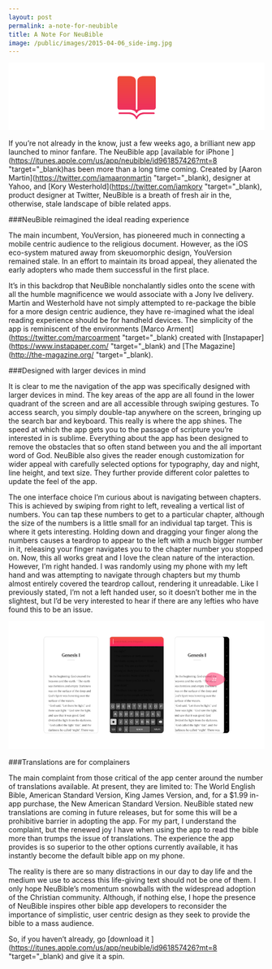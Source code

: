 ```yaml
---
layout: post
permalink: a-note-for-neubible
title: A Note For NeuBible
image: /public/images/2015-04-06_side-img.jpg
---
```


![](/public/images/2015-04-06_neu-logo.png)

If you’re not already in the know, just a few weeks ago, a brilliant new app launched to minor fanfare. The NeuBible app [available for iPhone ](https://itunes.apple.com/us/app/neubible/id961857426?mt=8 "target="_blank)has been more than a long time coming. Created by [Aaron Martin](https://twitter.com/iamaaronmartin "target="_blank), designer at Yahoo, and [Kory Westerhold](https://twitter.com/iamkory "target="_blank), product designer at Twitter, NeuBible is a breath of fresh air in the, otherwise, stale landscape of bible related apps.

###NeuBible reimagined the ideal reading experience

The main incumbent, YouVersion, has pioneered much in connecting a mobile centric audience to the religious document. However, as the iOS eco-system matured away from skeuomorphic design, YouVersion remained stale. In an effort to maintain its broad appeal, they alienated the early adopters who made them successful in the first place.

It’s in this backdrop that NeuBible nonchalantly sidles onto the scene with all the humble magnificence we would associate with a Jony Ive delivery. Martin and Westerhold have not simply attempted to re-package the bible for a more design centric audience, they have re-imagined what the ideal reading experience should be for handheld devices. The simplicity of the app is reminiscent of the environments [Marco Arment](https://twitter.com/marcoarment "target="_blank) created with [Instapaper](https://www.instapaper.com/ "target="_blank) and [The Magazine](http://the-magazine.org/ "target="_blank).

###Designed with larger devices in mind

It is clear to me the navigation of the app was specifically designed with larger devices in mind. The key areas of the app are all found in the lower quadrant of the screen and are all accessible through swiping gestures. To access search, you simply double-tap anywhere on the screen, bringing up the search bar and keyboard. This really is where the app shines. The speed at which the app gets you to the passage of scripture you’re interested in is sublime. Everything about the app has been designed to remove the obstacles that so often stand between you and the all important word of God. NeuBible also gives the reader enough customization for wider appeal with carefully selected options for typography, day and night, line height, and text size. They further provide different color palettes to update the feel of the app.

The one interface choice I’m curious about is navigating between chapters. This is achieved by swiping from right to left, revealing a vertical list of numbers. You can tap these numbers to get to a particular chapter, although the size of the numbers is a little small for an individual tap target. This is where it gets interesting. Holding down and dragging your finger along the numbers causes a teardrop to appear to the left with a much bigger number in it, releasing your finger navigates you to the chapter number you stopped on. Now, this all works great and I love the clean nature of the interaction. However, I’m right handed. I was randomly using my phone with my left hand and was attempting to navigate through chapters but my thumb almost entirely covered the teardrop callout, rendering it unreadable. Like I previously stated, I’m not a left handed user, so it doesn’t bother me in the slightest, but I’d be very interested to hear if there are any lefties who have found this to be an issue.

![](/public/images/2015-04-06_neu-app-imgs.png)

###Translations are for complainers

The main complaint from those critical of the app center around the number of translations available. At present, they are limited to: The World English Bible, American Standard Version, King James Version, and, for a $1.99 in-app purchase, the New American Standard Version. NeuBible stated new translations are coming in future releases, but for some this will be a prohibitive barrier in adopting the app. For my part, I understand the complaint, but the renewed joy I have when using the app to read the bible more than trumps the issue of translations. The experience the app provides is so superior to the other options currently available, it has instantly become the default bible app on my phone.

The reality is there are so many distractions in our day to day life and the medium we use to access this life-giving text should not be one of them. I only hope NeuBible’s momentum snowballs with the widespread adoption of the Christian community. Although, if nothing else, I hope the presence of NeuBible inspires other bible app developers to reconsider the importance of simplistic, user centric design as they seek to provide the bible to a mass audience.

So, if you haven’t already, go [download it ](https://itunes.apple.com/us/app/neubible/id961857426?mt=8 "target="_blank) and give it a spin.
